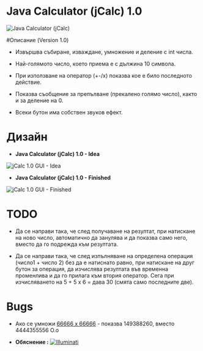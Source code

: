 Java Calculator (jCalc) 1.0
========
![Java Calculator (jCalc)](http://img0.uploadhouse.com/fileuploads/20305/203057703ee6548326d062b4f4f90ea8b25bc615.png)

#Описание (Version 1.0)

- Извършва събиране, изваждане, умножение и деление с int числа.

- Най-голямото число, което приема е с дължина 10 символа.

- При използване на оператор (+-/x) показва кое е било последното действие.

- Показва съобщение за препълване (прекалено голямо число), както и за деление на 0.

- Всеки бутон има собствен звуков ефект.

#  Дизайн

- **Java Calculator (jCalc) 1.0 - Idea**

![jCalc 1.0 GUI - Idea](http://img9.uploadhouse.com/fileuploads/20296/20296219dd28fa8aad29b74c7f91e174950ee7c0.png)

- **Java Calculator (jCalc) 1.0 - Finished**

![jCalc 1.0 GUI - Finished](http://img6.uploadhouse.com/fileuploads/20319/20319866a05d6dd832796d19762a357cc4928621.png)

#  TODO

- Да се направи така, че след получаване на резултат, при натискане на ново число, автоматично да занулява и да показва само него, вместо да го подрежда към резултата.

- Да се направи така, че след изпълняване на определена операция (число1 + число 2) без да е натиснато равно, при натискане на друг бутон за операция, да изчислява резултата във временна променлива и да го прилага към втория оператор. Сега при изчисляването на 5 + 5 x 6 = дава 30 (смята само последните две).

# Bugs

- Ако се умножи [66666 x 66666](https://www.youtube.com/watch?v=7mHe6FMs46o) - показва 149388260, вместо  4444355556  О.о

- **Обяснение :** [![Illuminati](http://thinkaboutthat.blog.bg/photos/119780/277129-907-1118349335-illuminati.jpg)](https://www.youtube.com/watch?v=gSl5_G_nVq0)

